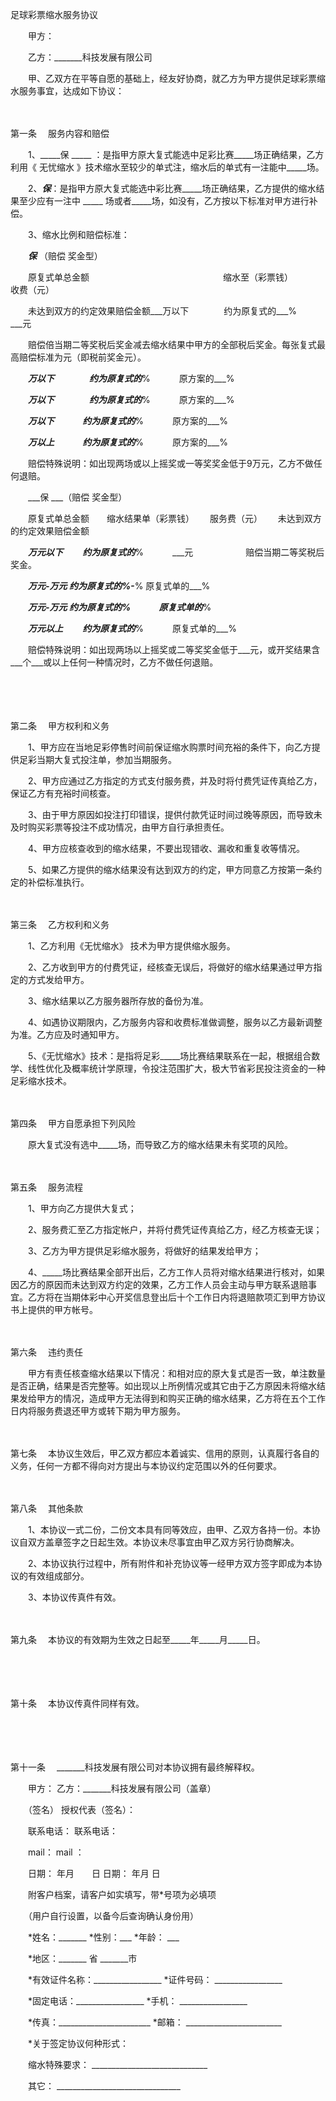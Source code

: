 



足球彩票缩水服务协议



 

　　甲方：　　

　　乙方：_______科技发展有限公司　　

　　甲、乙双方在平等自愿的基础上，经友好协商，就乙方为甲方提供足球彩票缩水服务事宜，达成如下协议：

　　

第一条
　服务内容和赔偿

　　1、_____保 _____ ：是指甲方原大复式能选中足彩比赛_____场正确结果，乙方利用《 无忧缩水 》技术缩水至较少的单式注，缩水后的单式有一注能中_____场。

　　2、_____保_____：是指甲方原大复式能选中彩比赛_____场正确结果，乙方提供的缩水结果至少应有一注中 _____ 场或者_____场，如没有，乙方按以下标准对甲方进行补偿。

　　3、缩水比例和赔偿标准：

　　_____保_____ （赔偿 奖金型）

　　原复式单总金额　　　　　　　　　　　　　　　 缩水至（彩票钱）　　　　收费（元）

　　未达到双方的约定效果赔偿金额___万以下　　　　约为原复式的___%　　　　 ___元

　　赔偿倍当期二等奖税后奖金减去缩水结果中甲方的全部税后奖金。每张复式最高赔偿标准为元（即税前奖金元）。 

　　___万以下　　　　约为原复式的___%　　　 原方案的___% 

　　___万以下　　　　约为原复式的___%　　　 原方案的___% 

　　___万以下　　　 约为原复式的___%　　　 原方案的___% 

　　___万以上　　　 约为原复式的___%　　　 原方案的___% 

　　赔偿特殊说明：如出现两场或以上摇奖或一等奖奖金低于9万元，乙方不做任何退赔。

　　___保 ___（赔偿 奖金型）

　　原复式单总金额　　缩水结果单（彩票钱）　　 服务费（元）　　 未达到双方的约定效果赔偿金额 

　　___万元以下 　　约为原复式的___% 　　　___元　　　　　　赔偿当期二等奖税后奖金。 

　　___万元-___万元 约为原复式的___%-___% 原复式单的___% 

　　___万元-___万元 约为原复式的___% 　　　原复式单的___% 

　　___万元以上 　　约为原复式的___% 　　　原复式单的___% 

　　赔偿特殊说明：如出现两场以上摇奖或二等奖奖金低于___元，或开奖结果含___个___或以上任何一种情况时，乙方不做任何退赔。

　　

　　

第二条
　甲方权利和义务

　　1、甲方应在当地足彩停售时间前保证缩水购票时间充裕的条件下，向乙方提供足彩当期大复式投注单，参加当期服务。

　　2、甲方应通过乙方指定的方式支付服务费，并及时将付费凭证传真给乙方，保证乙方有充裕时间核查。

　　3、由于甲方原因如投注打印错误，提供付款凭证时间过晚等原因，而导致未及时购买彩票等投注不成功情况，由甲方自行承担责任。

　　4、甲方应核查收到的缩水结果，不要出现错收、漏收和重复收等情况。

　　5、如果乙方提供的缩水结果没有达到双方的约定，甲方同意乙方按第一条约定的补偿标准执行。

　　

第三条
　乙方权利和义务

　　1、乙方利用《无忧缩水》 技术为甲方提供缩水服务。

　　2、乙方收到甲方的付费凭证，经核查无误后，将做好的缩水结果通过甲方指定的方式发给甲方。

　　3、缩水结果以乙方服务器所存放的备份为准。

　　4、如遇协议期限内，乙方服务内容和收费标准做调整，服务以乙方最新调整为准。乙方应及时通知甲方。

　　5、《无忧缩水》技术：是指将足彩_____场比赛结果联系在一起，根据组合数学、线性优化及概率统计学原理，令投注范围扩大，极大节省彩民投注资金的一种足彩缩水技术。

　　

第四条
　甲方自愿承担下列风险

　　原大复式没有选中_____场，而导致乙方的缩水结果未有奖项的风险。

　　

第五条
　服务流程

　　1、甲方向乙方提供大复式；

　　2、服务费汇至乙方指定帐户，并将付费凭证传真给乙方，经乙方核查无误；

　　3、乙方为甲方提供足彩缩水服务，将做好的结果发给甲方；

　　4、_____场比赛结果全部开出后，乙方工作人员将对缩水结果进行核对，如果因乙方的原因而未达到双方约定的效果，乙方工作人员会主动与甲方联系退赔事宜。乙方将在当期体彩中心开奖信息登出后十个工作日内将退赔款项汇到甲方协议书上提供的甲方帐号。

　　

第六条
　违约责任

　　甲方有责任核查缩水结果以下情况：和相对应的原大复式是否一致，单注数量是否正确，结果是否完整等。如出现以上所例情况或其它由于乙方原因未将缩水结果发给甲方的情况，造成甲方无法得到和购买正确的缩水结果，乙方将在五个工作日内将服务费退还甲方或转下期为甲方服务。

　　

第七条
　本协议生效后，甲乙双方都应本着诚实、信用的原则，认真履行各自的义务，任何一方都不得向对方提出与本协议约定范围以外的任何要求。

　　

第八条
　其他条款

　　1、本协议一式二份，二份文本具有同等效应，由甲、乙双方各持一份。本协议自双方盖章签字之日起生效。本协议未尽事宜由甲乙双方另行协商解决。

　　2、本协议执行过程中，所有附件和补充协议等一经甲方双方签字即成为本协议的有效组成部分。

　　3、本协议传真件有效。

　　

第九条
　本协议的有效期为生效之日起至_____年_____月_____日。

　　

　　

第十条
　本协议传真件同样有效。

　　

　　

第十一条
　_______科技发展有限公司对本协议拥有最终解释权。　　

　　甲方： 乙方：_______科技发展有限公司（盖章）

　　（签名） 授权代表（签名）：

　　联系电话： 联系电话：

　　mail： mail ：

　　日期： 年月　　日 日期： 年月 日　　

　　附客户档案，请客户如实填写，带*号项为必填项

　　（用户自行设置，以备今后查询确认身份用）

　　*姓名：_______ *性别：___ *年龄： ___

　　*地区：_______ 省 _______市

　　*有效证件名称：_________________ *证件号码： _________________

　　*固定电话：_________________ *手机： _________________

　　*传真：_______________________ *邮箱： ________________________

　　*关于签定协议何种形式：

　　缩水特殊要求： _____________________________

　　其它： _______________________________